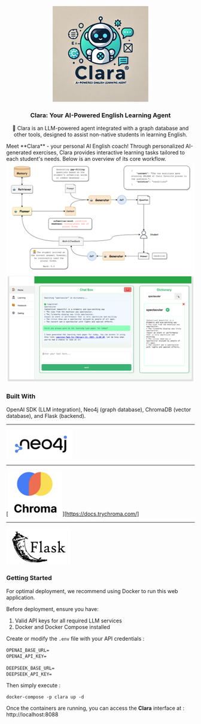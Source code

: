 <div align="center">
  <a href="https://github.com/goer17/clara">
    <img src="assets/clara_logo.png" alt="Logo" width="256" height="256">
  </a>
<h3 align="center">Clara: Your AI-Powered English Learning Agent</h3>
  <p align="center">
    🤖 Clara is an LLM-powered agent integrated with a graph database and other tools, designed to assist non-native students in learning English.
  </p>
</div>
Meet **Clara** - your personal AI English coach! Through personalized AI-generated exercises, Clara provides interactive learning tasks tailored to each student's needs. Below is an overview of its core workflow.

<img src="assets/pipeline.png" style="zoom:50%;" />

<img src="assets/GUI.png" style="zoom:80%;" />





### Built With

OpenAI SDK (LLM integration), Neo4j (graph database), ChromaDB (vector database), and Flask (backend).

---

[<img src="assets/neo4j.png" alt="image-20250401014238144" style="zoom:33%;" />](https://neo4j.com/)

---

[<img src="assets/chroma.png" alt="image-20250401014327600" style="zoom:33%;" />][https://docs.trychroma.com/]

---

[<img src="assets/flask.png" alt="image-20250401021306261" style="zoom: 20%;" />](https://flask.palletsprojects.com/)



### Getting Started

For optimal deployment, we recommend using Docker to run this web application.

Before deployment, ensure you have:

1. Valid API keys for all required LLM services
2. Docker and Docker Compose installed

Create or modify the `.env` file with your API credentials :

```env
OPENAI_BASE_URL=
OPENAI_API_KEY=

DEEPSEEK_BASE_URL=
DEEPSEEK_API_KEY=
```

Then simply execute :

```shell
docker-compose -p clara up -d
```

Once the containers are running, you can access the **Clara** interface at : http://localhost:8088

